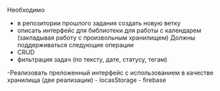Необходимо
- в репозитории прошлого задания создать новую ветку
- описать интерфейс для библиотеки для работы с календарем (закладывая работу с произвольным хранилищем)
Должны поддерживаться следующие операции
- CRUD
- фильтрация задач (по тексту, дате, статусу, тегам)

-Реализовать преложенный интерфейс с использованием в качестве хранилища (две реализации)
    - locasStorage
    - firebase
